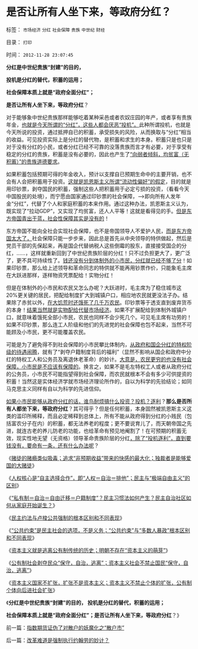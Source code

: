 # 是否让所有人坐下来，等政府分红？

标签： `市场经济` `分红` `社会保障` `贵族` `中世纪` `财经` 

目录： `打印`

时间： `2012-11-28 23:07:45`

**分红是中世纪贵族“封建”的目的，**

**投机是分红的替代，积蓄的运用；**

**社会保障本质上就是“政府全面分红”；**

**是否让所有人坐下来，等政府分红**？

对于能够象中世纪贵族那样能够吃着某种采邑或者农奴庄园的年产，或者享有贵族年金，[也就是今天所谓的“分红”，这些人都会厌恶“投机”。](../../../2012/11/12/中世纪的理财观念，对荷兰“郁金香投机”的妖魔化.md)此种所谓投机，也就是今天所说的投资，通过抵押自已的积蓄，承受损失的风险，从而换取与“分红”相当的收益。可见投资实际上是分红的替代物，是积蓄和求生的本身。积蓄只是也只是对于没有分红的小民，或者分红已经不可靠的没落贵族而言才有必要，对于享受有稳定的分红的贵族，积蓄是没有必要的，因此也产生了[“向弱者倾斜，均贫富（无积蓄）”的贵族道德要求](../../../2012/8/31/“向弱者倾斜”是最伪善的美德.md)。

如果积蓄包括预期可得的年金收入，预计以支撑自已预期生命中的主要开销，也不会有人会把积蓄用于投资。[这就是凯恩斯主义所谓“流动性偏好”的假定](../../../2011/6/25/凯恩斯流动性偏好是正确的荒谬.md)，目的就是用印钞票，剥夺国民的积蓄，强制这些人把积蓄用于必定亏损的投资，（看看今天中国股民的处境），而宁愿由国家通过印钞票的社会保障，——>即向所有人发年金“分红”，代替了个人和家庭积蓄的本来作用。通过这种办法，凯恩斯主义认为，既实现了“拉动GDP”，又实现了均贫富，还人人平等！这就是看得见的手。[但是东方帝国青出于蓝，社会性保障其实是没有的](../../../2007/12/23/冗员吃饭财政拖累：高税收无福利无助社会和谐.md)！

东方帝国不能向全社会实现社会保障，也不是帝国领导人不爱护人民，[而是东方帝国太大了，](../../../2011/1/29/“中央帝国太大了”太难管理了.md)社会保障只能一步步来，因此总是首先从中央领导的特供做起，然后是党员干部的先保起来，再是国企代替纳税人这些倒霉的股东，直接接受国企的分红，……，这样就重新回到了中世纪贵族阶层的分红！只不过负担更大了，更广泛了，更不具可持续性了。[钱还没有分到体制外的小市民，分红就已经不够了分](../../../2010/12/29/平均短缺原理：物价上涨不回落！.md)！如果印钞票，那么给上述领导和革命同志的特供就不能再用钞票作价，只能象毛主席在大跃进那样，逐样物资凭票配给！实物分红！

但是在体制外的小市民和农民又怎么办呢？大跃进时，毛主席为了稳住城市这20%更关键的居民，把配给制度扩大到城镇户口，相应地农民就更没法子办。结果除了赤贫以外，[在大饥荒时还饿死了几千万农民](../../../2011/1/21/香港模式和日本鬼子“人肉开采”.md)。印钞票等于透支直到废弃货币的本身！[结果当然就是实物配给代替市场经济](../../../2012/4/19/食品安全竭斯底里的文革喧闹.md)。如果不扩展配给到体制外城镇户口，就意味着饿死全部小市民，农民也同样不会少死几个。可见毛主席有功劳的！如果不印钞票，那么连工人阶级和他们的先进党的社会保障也包不起来，当然不可能顾及小市民，更不可能覆盖农民。

可能是为了避免得不到社会保障的小市民攀比体制内，[从政府和国企分红的特权阶级的待遇闹腾](../../../2012/5/21/苏联模式稳定干部队伍的特供制度.md)，就有了“剥夺户籍制度背后的福利”（显然不影响从国企和政府中分红的特权工人和公务员及离退休老革命）的妙计。[大意是，农民更穷的也没有社会保障，小市民是不应该有保障的](../../../2010/1/12/舆论工具被妙用；市民合法福利被“进步”剥夺了.md)。换言之，如果不是毛左特权工人或者从政府分红的公务员，小市民不可能指望得到社会保障，而农民就根本不会有多少可供提资的积蓄！当然这是实体经济学就市场经济理论所作的，自以为科学的先验结论；如同马克思主义同样有自以为科学的先进信仰。

[如果小市民能够从政府分红的话，谁鸟耐烦搞什么投资？投机？逐利](../../../2012/11/14/世界革命史的吊诡，基督教对资本主义的妖魔化！.md)？**那么是否所有人都坐下来，等政府分红**？其可得乎？但是任何积蓄，本身固然被凯恩斯主义这类的滥印所稀释，而且必定稀释到总体上，所有不能从政府得到分红的小贱民（包括富农分子在内）的积蓄，都无法养老的程度；更不要说育儿了，而天朝帝国之先进，就连古老的养儿防老的功能，也给革命有预见地阉割了！在可预期的积蓄无效，现实性地无望（无资格）领导革命贵族阶层的分红[，除了“投机逐利”，直到要钱没有，要命有一条，还有什么办法呢](../../../2008/10/17/官民二元之经济危机，小民百姓可能无路可逃.md)？

《[赌徒的赌瘾类似吸毒；追求“非预期收益”带来的快感的最大化；独裁者是能够爱国的大赌徒](../../../2012/11/25/赌徒的赌瘾类似吸毒，独裁者可能是爱国的大赌徒，.md)》

《[人权核心是“自主选择合作”，即“人权＝自治＝排他”；民主与“极端自由主义”的区别](../../../2012/11/25/民主与“极端自由主义／极端个人主义”的区别.md)》

《[“私有制＝自治＝自由迁移＝户籍制度”？民主习惯法如何产生？民主自治社区如何从家庭开始诞生？](../../../2012/11/26/“自由伤害他人自由”的悖论终结于自治的公共约束.md)》

《[民主约法与卢梭公共强制的根本区别和不同表现](../../../2012/11/26/民主约法公共约束与卢梭极权主义的公共强制的区别和表现.md)》

《[“公共约束”是民主社会的选项，不是义务；“公共约束”与“多数人暴政”根本区别和不同表现](../../../2012/11/26/“公共约束”与“多数人暴政”根本区别和不同表现.md)》

《[资本主义就是逃离公有制传统的历史；明朝不存在“资本主义的萌芽”](../../../2012/11/27/资本主义就是逃离公有制传统的历史.md)》

《[公有制社会剥夺民众“保守，自治，逃离”；资本主义社会不禁止国民“保守，自治，逃离”](../../../2012/11/27/社会主义就是逃离市场经济的尝试.md)》

《[资本主义国家不扩张，扩张不是资本主义；资本主义不禁止个体的扩张，公有制个体向后进社会扩张](../../../2012/11/27/“做人”不容易！希特勒斯大林的帮凶，是怎么炼成的？.md)》

《**分红是中世纪贵族“封建”的目的， 投机是分红的替代，积蓄的运用；**

**社会保障本质上就是“政府全面分红”；是否让所有人坐下来，等政府分红**？》



前一篇：[指数期货证伪了对散户的妖魔化之“散户市”](../../../2012/11/27/指数期货证伪了对散户的妖魔化之“散户市”.md)

后一篇：[改革难道是强制执行约翰劳的妙计？](../../../2012/11/28/改革难道是强制执行约翰劳的妙计？.md)